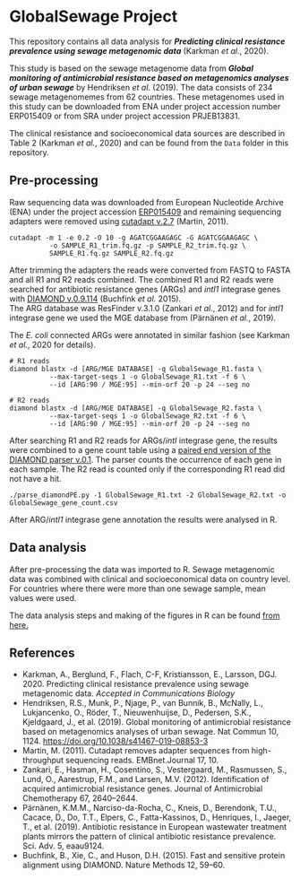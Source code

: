 # GlobalSewage Project

This repository contains all data analysis for ***Predicting clinical resistance prevalence using sewage metagenomic data*** (Karkman _et al._, 2020).

This study is based on the sewage metagenome data from ***Global monitoring of antimicrobial resistance based on metagenomics analyses of urban sewage*** by Hendriksen _et al_. (2019). The data consists of 234 sewage metagenomemes from 62 countries. These metagenomes used in this study can be downloaded from ENA under project accession number ERP015409 or from SRA under project accession PRJEB13831.

The clinical resistance and socioeconomical data sources are described in Table 2 (Karkman _et al._, 2020) and can be found from the `Data` folder in this repository.

## Pre-processing
Raw sequencing data was downloaded from European Nucleotide Archive (ENA) under the project accession [ERP015409](https://www.ebi.ac.uk/ena/browser/view/PRJEB13831) and remaining sequencing adapters were removed using [cutadapt v.2.7](https://cutadapt.readthedocs.io/en/v2.7/) (Martin, 2011).   

```
cutadapt -m 1 -e 0.2 -O 10 -g AGATCGGAAGAGC -G AGATCGGAAGAGC \
          -o SAMPLE_R1_trim.fq.gz -p SAMPLE_R2_trim.fq.gz \
          SAMPLE_R1.fq.gz SAMPLE_R2.fq.gz
```

After trimming the adapters the reads were converted from FASTQ to FASTA and all R1 and R2 reads combined. The combined R1 and R2 reads were searched for antibiotic resistance genes (ARGs) and _intI1_ integrase genes with [DIAMOND v.0.9.114](http://www.diamondsearch.org/index.php) (Buchfink _et al._ 2015).  
The ARG database was ResFinder v.3.1.0 (Zankari _et al._, 2012) and for _intI1_ integrase gene we used the MGE database from (Pärnänen _et al._, 2019).

The _E. coli_ connected ARGs were annotated in similar fashion (see Karkman _et al._, 2020 for details).

```
# R1 reads
diamond blastx -d [ARG/MGE DATABASE] -q GlobalSewage_R1.fasta \
          --max-target-seqs 1 -o GlobalSewage_R1.txt -f 6 \
          --id [ARG:90 / MGE:95] --min-orf 20 -p 24 --seg no

# R2 reads
diamond blastx -d [ARG/MGE DATABASE] -q GlobalSewage_R2.fasta \
          --max-target-seqs 1 -o GlobalSewage_R2.txt -f 6 \
          --id [ARG:90 / MGE:95] --min-orf 20 -p 24 --seg no
```

After searching R1 and R2 reads for ARGs/_intI_ integrase gene, the results were combined to a gene count table using a [paired end version of the DIAMOND parser v.0.1](https://github.com/karkman/parse_diamond).
The parser counts the occurrence of each gene in each sample. The R2 read is counted only if the corresponding R1 read did not have a hit.  

```
./parse_diamondPE.py -1 GlobalSewage_R1.txt -2 GlobalSewage_R2.txt -o GlobalSewage_gene_count.csv
```

After ARG/_intI1_ integrase gene annotation the results were analysed in R.

## Data analysis
After pre-processing the data was imported to R.  Sewage metagenomic data was combined with clinical and socioeconomical data on country level. For countries where there were more than one sewage sample, mean values were used.  

The data analysis steps and making of the figures in R can be found [from here.]( https://karkman.github.io/GlobalSewage/)

## References

- Karkman, A., Berglund, F., Flach, C-F, Kristiansson, E., Larsson, DGJ. 2020. Predicting clinical resistance prevalence using sewage metagenomic data. _Accepted in Communications Biology_
- Hendriksen, R.S., Munk, P., Njage, P., van Bunnik, B., McNally, L., Lukjancenko, O., Röder, T., Nieuwenhuijse, D., Pedersen, S.K., Kjeldgaard, J., et al. (2019). Global monitoring of antimicrobial resistance based on metagenomics analyses of urban sewage. Nat Commun 10, 1124. https://doi.org/10.1038/s41467-019-08853-3
- Martin, M. (2011). Cutadapt removes adapter sequences from high-throughput sequencing reads. EMBnet.Journal 17, 10.
- Zankari, E., Hasman, H., Cosentino, S., Vestergaard, M., Rasmussen, S., Lund, O., Aarestrup, F.M., and Larsen, M.V. (2012). Identification of acquired antimicrobial resistance genes. Journal of Antimicrobial Chemotherapy 67, 2640–2644.
- Pärnänen, K.M.M., Narciso-da-Rocha, C., Kneis, D., Berendonk, T.U., Cacace, D., Do, T.T., Elpers, C., Fatta-Kassinos, D., Henriques, I., Jaeger, T., et al. (2019). Antibiotic resistance in European wastewater treatment plants mirrors the pattern of clinical antibiotic resistance prevalence. Sci. Adv. 5, eaau9124.
- Buchfink, B., Xie, C., and Huson, D.H. (2015). Fast and sensitive protein alignment using DIAMOND. Nature Methods 12, 59–60.
